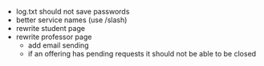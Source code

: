- log.txt should not save passwords
- better service names (use /slash)
- rewrite student page
- rewrite professor page
  + add email sending
  + if an offering has pending requests it should not be able to be closed